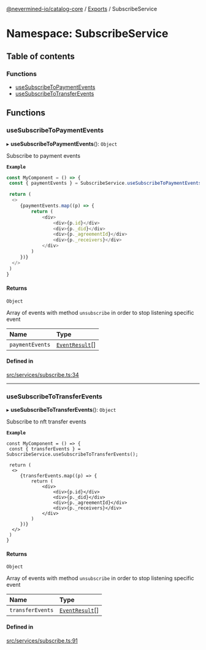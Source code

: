 [@nevermined-io/catalog-core](../README.md) / [Exports](../modules.md) / SubscribeService

# Namespace: SubscribeService

## Table of contents

### Functions

- [useSubscribeToPaymentEvents](SubscribeService.md#usesubscribetopaymentevents)
- [useSubscribeToTransferEvents](SubscribeService.md#usesubscribetotransferevents)

## Functions

### useSubscribeToPaymentEvents

▸ **useSubscribeToPaymentEvents**(): `Object`

Subscribe to payment events

**`Example`**

```typescript
const MyComponent = () => {
 const { paymentEvents } = SubscribeService.useSubscribeToPaymentEvents();

 return (
  <>
     {paymentEvents.map((p) => {
         return (
             <div>
                 <div>{p.id}</div>
                 <div>{p._did}</div>
                 <div>{p._agreementId}</div>
                 <div>{p._receivers}</div>
             </div>
         )
     })}
  </>
 )
}
```

#### Returns

`Object`

Array of events with method `unsubscribe` in order to stop listening specific event

| Name | Type |
| :------ | :------ |
| `paymentEvents` | [`EventResult`](../modules.md#eventresult)[] |

#### Defined in

[src/services/subscribe.ts:34](https://github.com/nevermined-io/components-catalog/blob/0f2a278/lib/src/services/subscribe.ts#L34)

___

### useSubscribeToTransferEvents

▸ **useSubscribeToTransferEvents**(): `Object`

Subscribe to nft transfer events

**`Example`**

```tsx
const MyComponent = () => {
 const { transferEvents } = SubscribeService.useSubscribeToTransferEvents();

 return (
  <>
     {transferEvents.map((p) => {
         return (
             <div>
                 <div>{p.id}</div>
                 <div>{p._did}</div>
                 <div>{p._agreementId}</div>
                 <div>{p._receivers}</div>
             </div>
         )
     })}
  </>
 )
}
```

#### Returns

`Object`

Array of events with method `unsubscribe` in order to stop listening specific event

| Name | Type |
| :------ | :------ |
| `transferEvents` | [`EventResult`](../modules.md#eventresult)[] |

#### Defined in

[src/services/subscribe.ts:91](https://github.com/nevermined-io/components-catalog/blob/0f2a278/lib/src/services/subscribe.ts#L91)
